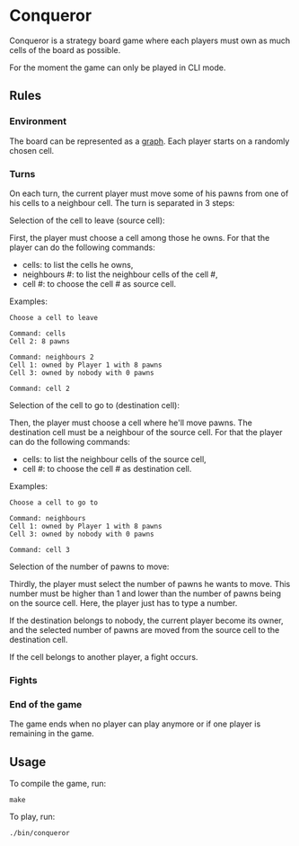# Conqueror

Conqueror is a strategy board game where each players must own as much cells of
the board as possible.

For the moment the game can only be played in CLI mode.

## Rules

### Environment

The board can be represented as a [graph](http://en.wikipedia.org/wiki/Graph_%28mathematics%29).
Each player starts on a randomly chosen cell.

### Turns

On each turn, the current player must move some of his pawns from one of his
cells to a neighbour cell.
The turn is separated in 3 steps:

Selection of the cell to leave (source cell):

First, the player must choose a cell among those he owns.
For that the player can do the following commands:
- cells: to list the cells he owns,
- neighbours #: to list the neighbour cells of the cell #,
- cell #: to choose the cell # as source cell.

Examples:
```
Choose a cell to leave

Command: cells
Cell 2: 8 pawns

Command: neighbours 2
Cell 1: owned by Player 1 with 8 pawns
Cell 3: owned by nobody with 0 pawns

Command: cell 2
```

Selection of the cell to go to (destination cell):

Then, the player must choose a cell where he'll move pawns. The destination cell
must be a neighbour of the source cell.
For that the player can do the following commands:
- cells: to list the neighbour cells of the source cell,
- cell #: to choose the cell # as destination cell.

Examples:
```
Choose a cell to go to

Command: neighbours
Cell 1: owned by Player 1 with 8 pawns
Cell 3: owned by nobody with 0 pawns

Command: cell 3
```

Selection of the number of pawns to move:

Thirdly,  the player must select the number of pawns he wants to move.
This number must be higher than 1 and lower than the number of pawns being on
the source cell.
Here, the player just has to type a number.

If the destination belongs to nobody, the current player become its owner, and
the selected number of pawns are moved from the source cell to the destination
cell.

If the cell belongs to another player, a fight occurs.

### Fights

### End of the game

The game ends when no player can play anymore or if one player is remaining in
the game.

## Usage

To compile the game, run:
```
make
```

To play, run:
```
./bin/conqueror
```
